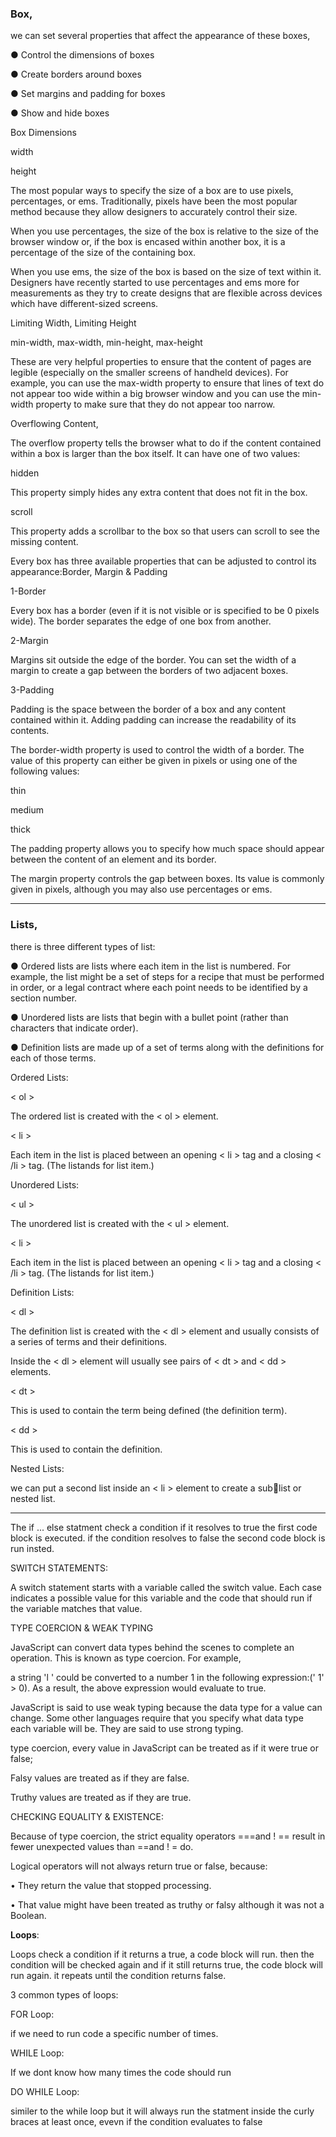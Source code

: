 ### Box,

we can set several properties that affect the appearance of these boxes,

● Control the dimensions of boxes

● Create borders around boxes

● Set margins and padding for boxes

● Show and hide boxes

Box Dimensions

width

height

The most popular ways to specify the size of a box are to use pixels, percentages, or ems. Traditionally, pixels have been the most popular method because they allow designers to accurately control their size.

When you use percentages, the size of the box is relative to the size of the browser window or, if the box is encased within another box, it is a percentage of the size of the containing box.

When you use ems, the size of the box is based on the size of text within it. Designers have recently started to use percentages and ems more for measurements as they try to create designs that are flexible across devices which have different-sized screens.

Limiting Width, Limiting Height

min-width, max-width, min-height, max-height

These are very helpful properties to ensure that the content of pages are legible (especially on the smaller screens of handheld devices). For example, you can use the max-width property to ensure that lines of text do not appear too wide within a big browser window and you can use the min-width property to make sure that they do not appear too narrow.


Overflowing Content,

The overflow property tells the browser what to do if the content contained within a box is larger than the box itself. It can have one of two values:

hidden

This property simply hides any extra content that does not fit in the box.

scroll

This property adds a scrollbar to the box so that users can scroll to see the missing content.

Every box has three available properties that can be adjusted to control its appearance:Border, Margin & Padding

1-Border

Every box has a border (even if it is not visible or is specified to be 0 pixels wide). The border separates the edge of one box from another.

2-Margin

Margins sit outside the edge of the border. You can set the width of a margin to create a gap between the borders of two adjacent boxes.

3-Padding

Padding is the space between the border of a box and any content contained within it. Adding padding can increase the readability of its contents.

The border-width property is used to control the width of a border. The value of this property can either be given in pixels or using one of the following values:

thin

medium

thick

The padding property allows you to specify how much space should appear between the content of an element and its border. 

The margin property controls the gap between boxes. Its value is commonly given in pixels, although you may also use percentages or ems.

--------

### Lists,

there is three different types of list:

● Ordered lists are lists where each item in the list is numbered. For example, the list might be a set of steps for a recipe that must be performed in order, or a legal contract where each point needs to be identified by a section number.

● Unordered lists are lists that begin with a bullet point (rather than characters that indicate order).

● Definition lists are made up of a set of terms along with the definitions for each of those terms.

Ordered Lists:

< ol >

The ordered list is created with the < ol > element.

< li >

Each item in the list is placed between an opening < li > tag and a closing < /li > tag. (The listands for list item.)


Unordered Lists:

< ul >

The unordered list is created with the < ul > element.

< li >

Each item in the list is placed between an opening < li > tag and a closing < /li > tag. (The listands for list item.)


Definition Lists:

< dl >

The definition list is created with the < dl > element and usually consists of a series of terms and their definitions.

Inside the < dl > element  will usually see pairs of < dt > and < dd > elements.

< dt >

This is used to contain the term being defined (the definition term).

< dd >

This is used to contain the definition.

Nested Lists:

we can put a second list inside an < li > element to create a sublist or nested list.

----------

The if ... else statment check a condition if it resolves to true the first code block is executed.
if the condition resolves to false the second code block is run insted.

SWITCH STATEMENTS:

A switch statement starts with a variable called the switch value. Each case indicates a possible value for this variable and the code that should run if the variable matches that value. 

TYPE COERCION & WEAK TYPING 

JavaScript can convert data types behind the scenes to complete an operation. This is known as type coercion. For 
example,

 a string 'l ' could be converted to a number 1 in the following expression:(' 1' > 0). As a result, the above expression would evaluate to true. 

JavaScript is said to use weak typing because the data type for a value can change. Some other languages require that you specify what data type each variable will be. They are said to use strong typing. 

type coercion, every value in JavaScript can be treated as if it were true or false;

Falsy values are treated as if they are false.

Truthy values are treated as if they are true.


CHECKING EQUALITY & EXISTENCE:

Because of type coercion, the strict equality operators ===and ! == result in fewer unexpected values than ==and ! = do. 


Logical operators will not always return true or false, because:

• They return the value that stopped processing. 

• That value might have been treated as truthy or falsy although it was not a Boolean. 



**Loops**:

Loops check a condition if it returns a true, a code block will run. then the condition will be checked again and if it still returns true, the code block will run again. it repeats until the condition returns false.

3 common types of loops:

FOR Loop:

if we need to run code a specific number of times.

WHILE Loop:

If we dont know how many times the code should run 

DO WHILE Loop:

similer to the while loop but it will always run the statment inside the curly braces at least once, evevn if the condition evaluates to false



